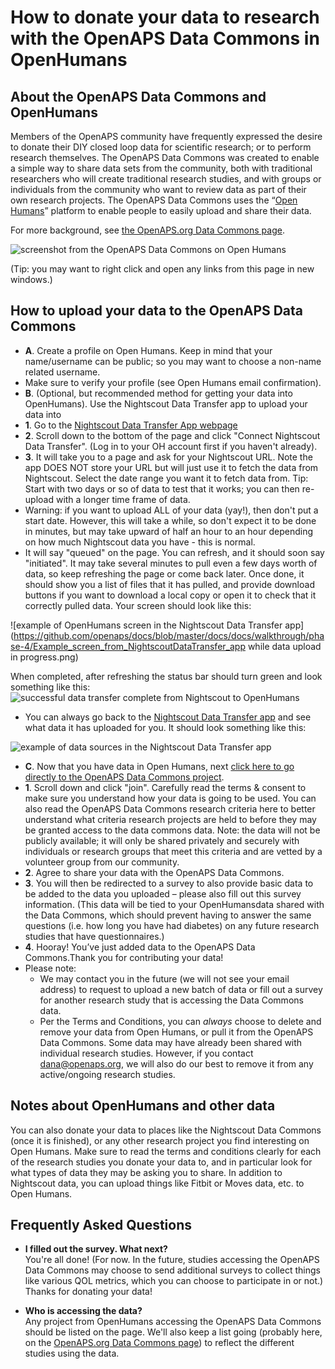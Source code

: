 # How to donate your data to research with the OpenAPS Data Commons in OpenHumans

## About the OpenAPS Data Commons and OpenHumans

Members of the OpenAPS community have frequently expressed the desire to donate their DIY closed loop data for scientific research; or to perform research themselves. The OpenAPS Data Commons was created to enable a simple way to share data sets from the community, both with traditional researchers who will create traditional research studies, and with groups or individuals from the community who want to review data as part of their own research projects. The OpenAPS Data Commons uses the “[Open Humans](https://www.openhumans.org/about/)” platform to enable people to easily upload and share their data.

For more background, see [the OpenAPS.org Data Commons page](https://openaps.org/outcomes/data-commons/).

![screenshot from the OpenAPS Data Commons on Open Humans](https://github.com/openaps/docs/blob/master/docs/docs/walkthrough/phase-4/OpenAPS_Data_Commons.png)

(Tip: you may want to right click and open any links from this page in new windows.)

## How to upload your data to the OpenAPS Data Commons


* **A**. Create a profile on Open Humans. Keep in mind that your name/username can be public; so you may want to choose a non-name related username.
 * Make sure to verify your profile (see Open Humans email confirmation).
* **B**. (Optional, but recommended  method for getting your data into OpenHumans). Use the Nightscout Data Transfer app to upload your data into 
 * **1**. Go to the [Nightscout Data Transfer App webpage](https://www.openhumans.org/activity/nightscout-data-transfer/)
 * **2**. Scroll down to the bottom of the page and click "Connect Nightscout Data Transfer". (Log in to your OH account first if you haven't already). 
 * **3**. It will take you to a page and ask for your Nightscout URL. Note the app DOES NOT store your URL but will just use it to fetch the data from Nightscout. Select the date range you want it to fetch data from. Tip: Start with two days or so of data to test that it works; you can then re-upload with a longer time frame of data. 
 * Warning: if you want to upload ALL of your data (yay!), then don't put a start date. However, this will take a while, so don't expect it to be done in minutes, but may take upward of half an hour to an hour depending on how much Nightscout data you have - this is normal.
 * It will say "queued" on the page. You can refresh, and it should soon say "initiated". It may take several minutes to pull even a few days worth of data, so keep refreshing the page or come back later. Once done, it should show you a list of files that it has pulled, and provide download buttons if you want to download a local copy or open it to check that it correctly pulled data. Your screen should look like this:
  
  ![example of OpenHumans screen in the Nightscout Data Transfer app](https://github.com/openaps/docs/blob/master/docs/docs/walkthrough/phase-4/Example_screen_from_NightscoutDataTransfer_app while data upload in progress.png)
  
  When completed, after refreshing the status bar should turn green and look something like this:
  ![successful data transfer complete from Nightscout to OpenHumans](https://github.com/openaps/docs/blob/master/docs/docs/walkthrough/phase-4/Successful_data_transfer_complete_screen_in_OpenHumans.png)
 
 * You can always go back to the [Nightscout Data Transfer app](https://www.openhumans.org/activity/nightscout-data-transfer/) and see what data it has uploaded for you. It should look something like this:

![example of data sources in the Nightscout Data Transfer app](https://github.com/openaps/docs/blob/master/docs/docs/walkthrough/phase-4/How_data_looks_in_NightscoutDataTransferApp_OpenHumans.png)

* **C**. Now that you have data in Open Humans, next [click here to go directly to the OpenAPS Data Commons project](https://www.openhumans.org/activity/openaps-data-commons/).
 * **1**. Scroll down and click "join". Carefully read the terms & consent to make sure you understand how your data is going to be used. You can also read the OpenAPS Data Commons research criteria here to better understand what criteria research projects are held to before they may be granted access to the data commons data. Note: the data will not be publicly available; it will only be shared privately and securely with individuals or research groups that meet this criteria and are vetted by a volunteer group from our community.
 * **2**. Agree to share your data with the OpenAPS Data Commons.
 * **3**. You will then be redirected to a survey to also provide basic data to be added to the data you uploaded – please also fill out this survey information. (This data will be tied to your OpenHumansdata shared with the Data Commons, which should prevent having to answer the same questions (i.e. how long you have had diabetes) on any future research studies that have questionnaires.)
 * **4**. Hooray! You’ve just added data to the OpenAPS Data Commons.Thank you for contributing your data! 
 * Please note: 
   * We may contact you in the future (we will not see your email address) to request to upload a new batch of data or fill out a survey for another research study that is accessing the Data Commons data.
    * Per the Terms and Conditions, you can *always* choose to delete and remove your data from Open Humans, or pull it from the OpenAPS Data Commons. Some data may have already been shared with individual research studies. However, if you contact dana@openaps.org, we will also do our best to remove it from any active/ongoing research studies.
 
## Notes about OpenHumans and other data

You can also donate your data to places like the Nightscout Data Commons (once it is finished), or any other research project you find interesting on Open Humans. Make sure to read the terms and conditions clearly for each of the research studies you donate your data to, and in particular look for what types of data they may be asking you to share. In addition to Nightscout data, you can upload things like Fitbit or Moves data, etc. to Open Humans. 

## Frequently Asked Questions

* **I filled out the survey. What next?** <br>
You're all done! (For now. In the future, studies accessing the OpenAPS Data Commons may choose to send additional surveys to collect things like various QOL metrics, which you can choose to participate in or not.) Thanks for donating your data!

* **Who is accessing the data?**<br>
Any project from OpenHumans accessing the OpenAPS Data Commons should be listed on the page. We'll also keep a list going (probably here, on the [OpenAPS.org Data Commons page](https://openaps.org/outcomes/data-commons/)) to reflect the different studies using the data.

